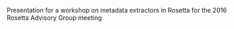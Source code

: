 Presentation for a workshop on metadata extractors in Rosetta for the 2016 Rosetta Advisory Group meeting  
